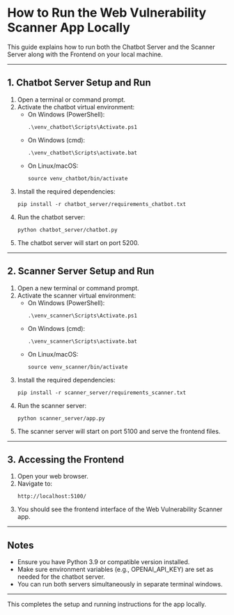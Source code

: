 # How to Run the Web Vulnerability Scanner App Locally

This guide explains how to run both the Chatbot Server and the Scanner Server along with the Frontend on your local machine.

---

## 1. Chatbot Server Setup and Run

1. Open a terminal or command prompt.
2. Activate the chatbot virtual environment:
   - On Windows (PowerShell):
     ```
     .\venv_chatbot\Scripts\Activate.ps1
     ```
   - On Windows (cmd):
     ```
     .\venv_chatbot\Scripts\activate.bat
     ```
   - On Linux/macOS:
     ```
     source venv_chatbot/bin/activate
     ```
3. Install the required dependencies:
   ```
   pip install -r chatbot_server/requirements_chatbot.txt
   ```
4. Run the chatbot server:
   ```
   python chatbot_server/chatbot.py
   ```
5. The chatbot server will start on port 5200.

---

## 2. Scanner Server Setup and Run

1. Open a new terminal or command prompt.
2. Activate the scanner virtual environment:
   - On Windows (PowerShell):
     ```
     .\venv_scanner\Scripts\Activate.ps1
     ```
   - On Windows (cmd):
     ```
     .\venv_scanner\Scripts\activate.bat
     ```
   - On Linux/macOS:
     ```
     source venv_scanner/bin/activate
     ```
3. Install the required dependencies:
   ```
   pip install -r scanner_server/requirements_scanner.txt
   ```
4. Run the scanner server:
   ```
   python scanner_server/app.py
   ```
5. The scanner server will start on port 5100 and serve the frontend files.

---

## 3. Accessing the Frontend

1. Open your web browser.
2. Navigate to:
   ```
   http://localhost:5100/
   ```
3. You should see the frontend interface of the Web Vulnerability Scanner app.

---

## Notes

- Ensure you have Python 3.9 or compatible version installed.
- Make sure environment variables (e.g., OPENAI_API_KEY) are set as needed for the chatbot server.
- You can run both servers simultaneously in separate terminal windows.

---

This completes the setup and running instructions for the app locally.
